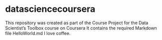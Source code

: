# datasciencecoursera
This repository was created as part of the Course Project for the Data Scientist’s Toolbox course on Coursera
It contains the required Markdown file HelloWorld.md
I love coffee.
